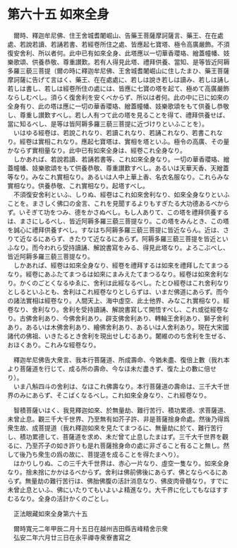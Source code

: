 # 第六十五 如來全身
　爾時、釋迦牟尼佛、住王舍城耆闍崛山、告藥王菩薩摩訶薩言、藥王、在在處處、若說若讀、若誦若書、若經卷所住之處、皆應起七寶塔、極令高廣嚴飾。不須復安舍利、所以者何。此中已有如來全身、此塔應以一切華香瓔珞、繒蓋幢幡、妓樂歌頌、供養恭敬、尊重讃歎。若有人得見此塔、禮拜供養、當知、是等皆近阿耨多羅三藐三菩提（爾の時に釋迦牟尼佛、王舍城耆闍崛山に住したまひ、藥王菩薩摩訶薩に告げて言はく、藥王、在在處處に、若しは說き若しは讀み、若しは誦し若しは書し、若しは經卷所住の處には、皆應に七寶の塔を起て、極めて高廣嚴飾ならしむべし。須らく復舍利を安くべからず、所以は者何。此の中に已に如來の全身有り、此の塔は應に一切の華香瓔珞、繒蓋幢幡、妓樂歌頌をもて供養し恭敬し、尊重し讃歎すべし。若し人有つて此の塔を見ることを得て、禮拜供養せば、當に知るべし、是等は皆阿耨多羅三藐三菩提に近づけりといふことを）。  
　いはゆる經卷は、若說これなり、若讀これなり、若誦これなり、若書これなり。經卷は實相これなり。應起七寶塔は、實相を塔といふ。極令の高廣、その量かならず實相量なり。此中已有如來全身は、經卷これ全身なり。  
　しかあれば、若說若讀、若誦若書等、これ如來全身なり。一切の華香瓔珞、繒蓋幢幡、妓樂歌頌をもて供養恭敬、尊重讃歎すべし。あるいは天華天香、天繒蓋等なり。みなこれ實相なり。あるいは人中上華上香、名衣名服なり。これらみな實相なり。供養恭敬、これ實相なり。起塔すべし。  
　不須復安舍利といふ、しりぬ、經卷はこれ如來舍利なり、如來全身なりといふことを。まさしく佛口の金言、これを見聞するよりもすぎたる大功德あるべからず。いそぎて功をつみ、德をかさぬべし。もし人ありて、この塔を禮拜供養するは、まさにしるべし、皆近阿耨多羅三藐三菩提なり。この塔をみんとき、この塔を誠心に禮拜供養すべし。すなはち阿耨多羅三藐三菩提に皆近ならん。近は、さりて近なるにあらず、きたりて近なるにあらず。阿耨多羅三藐三菩提を皆近といふなり。而今われら受持讀誦、解說書寫をみる、得見此塔なり。よろこぶべし、皆近阿耨多羅三藐三菩提なり。  
　しかあれば、經卷は如來全身なり、經卷を禮拜するは如來を禮拜したてまつるなり。經卷にあふたてまつるは如來にまみえたてまつるなり。經卷は如來舍利なり。かくのごとくなるゆゑに、舍利は此經なるべし。たとひ經卷はこれ舍利なりとしるといふとも、舍利はこれ經卷なりとしらずは、いまだ佛道にあらず。而今の諸法實相は經卷なり。人間天上、海中虛空、此土他界、みなこれ實相なり。經卷なり、舍利なり。舍利を受持讀誦、解說書寫して開悟すべし、これ或從經卷なり。古佛舍利あり、今佛舍利あり。辟支佛舍利あり、轉輪王舍利あり、獅子舍利あり。あるいは木佛舍利あり、繪佛舍利あり、あるいは人舍利あり。現在大宋國諸代の佛祖、いきたるとき舍利を現出せしむるあり。闍維ののち舍利を生ぜる、おほくあり。これみな經卷なり。  
  
　釋迦牟尼佛告大衆言、我本行菩薩道、所成壽命、今猶未盡、復倍上數（我れ本より菩薩道を行じて、成る所の壽命、今なほ未だ盡きず、復た上の數に倍せり）。  
　いま八斛四斗の舍利は、なほこれ佛壽なり。本行菩薩道の壽命は、三千大千世界のみにあらず、そこばくなるべし。これ如來全身なり、これ經卷なり。  
  
　智積菩薩いはく、我見釋迦如來、於無量劫、難行苦行、積功累德、求菩薩道、未曾止息。觀三千大千世界、乃至無有如芥子許、非是菩薩捨身命處。然後乃得爲衆生故、成菩提道（我れ釋迦如來を見たてまつるに、無量劫に於て、難行苦行し、積功累德して、菩薩道を求め、未だ曾て止息したまはず。三千大千世界を觀るに、乃至芥子の如き許りも是れ菩薩捨身命の處に非ざること有ること無し。然して後乃ち衆生の爲の故に、菩提道を成ることを得たまへり）。  
　はかりしりぬ、この三千大千世界は、赤心一片なり、虛空一隻なり。如來全身なり。捨未捨にかかはるべからず。舍利は佛前佛後にあらず、佛とならべるにあらず。無量劫の難行苦行は、佛胎佛腹の活計消息なり、佛皮肉骨髓なり。すでに未曾止息といふ、佛にいたりてもいよいよ精進なり。大千界に化してもなほすすむるなり。全身の活計かくのごとし。  
  
　正法眼藏如來全身第六十五  
  
　爾時寬元二年甲辰二月十五日在越州吉田縣吉峰精舍示衆  
　弘安二年六月廿三日在永平禪寺衆寮書寫之